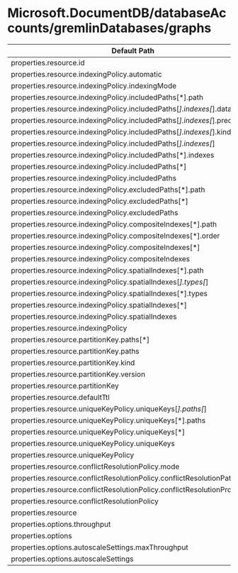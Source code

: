 # Microsoft.DocumentDB/databaseAccounts/gremlinDatabases/graphs

| Default Path | Alias |
|---|---|
| properties.resource.id | Microsoft.DocumentDB/databaseAccounts/gremlinDatabases/graphs/resource.id |
| properties.resource.indexingPolicy.automatic | Microsoft.DocumentDB/databaseAccounts/gremlinDatabases/graphs/resource.indexingPolicy.automatic |
| properties.resource.indexingPolicy.indexingMode | Microsoft.DocumentDB/databaseAccounts/gremlinDatabases/graphs/resource.indexingPolicy.indexingMode |
| properties.resource.indexingPolicy.includedPaths[*].path | Microsoft.DocumentDB/databaseAccounts/gremlinDatabases/graphs/resource.indexingPolicy.includedPaths[*].path |
| properties.resource.indexingPolicy.includedPaths[*].indexes[*].dataType | Microsoft.DocumentDB/databaseAccounts/gremlinDatabases/graphs/resource.indexingPolicy.includedPaths[*].indexes[*].dataType |
| properties.resource.indexingPolicy.includedPaths[*].indexes[*].precision | Microsoft.DocumentDB/databaseAccounts/gremlinDatabases/graphs/resource.indexingPolicy.includedPaths[*].indexes[*].precision |
| properties.resource.indexingPolicy.includedPaths[*].indexes[*].kind | Microsoft.DocumentDB/databaseAccounts/gremlinDatabases/graphs/resource.indexingPolicy.includedPaths[*].indexes[*].kind |
| properties.resource.indexingPolicy.includedPaths[*].indexes[*] | Microsoft.DocumentDB/databaseAccounts/gremlinDatabases/graphs/resource.indexingPolicy.includedPaths[*].indexes[*] |
| properties.resource.indexingPolicy.includedPaths[*].indexes | Microsoft.DocumentDB/databaseAccounts/gremlinDatabases/graphs/resource.indexingPolicy.includedPaths[*].indexes |
| properties.resource.indexingPolicy.includedPaths[*] | Microsoft.DocumentDB/databaseAccounts/gremlinDatabases/graphs/resource.indexingPolicy.includedPaths[*] |
| properties.resource.indexingPolicy.includedPaths | Microsoft.DocumentDB/databaseAccounts/gremlinDatabases/graphs/resource.indexingPolicy.includedPaths |
| properties.resource.indexingPolicy.excludedPaths[*].path | Microsoft.DocumentDB/databaseAccounts/gremlinDatabases/graphs/resource.indexingPolicy.excludedPaths[*].path |
| properties.resource.indexingPolicy.excludedPaths[*] | Microsoft.DocumentDB/databaseAccounts/gremlinDatabases/graphs/resource.indexingPolicy.excludedPaths[*] |
| properties.resource.indexingPolicy.excludedPaths | Microsoft.DocumentDB/databaseAccounts/gremlinDatabases/graphs/resource.indexingPolicy.excludedPaths |
| properties.resource.indexingPolicy.compositeIndexes[*].path | Microsoft.DocumentDB/databaseAccounts/gremlinDatabases/graphs/resource.indexingPolicy.compositeIndexes[*].path |
| properties.resource.indexingPolicy.compositeIndexes[*].order | Microsoft.DocumentDB/databaseAccounts/gremlinDatabases/graphs/resource.indexingPolicy.compositeIndexes[*].order |
| properties.resource.indexingPolicy.compositeIndexes[*] | Microsoft.DocumentDB/databaseAccounts/gremlinDatabases/graphs/resource.indexingPolicy.compositeIndexes[*] |
| properties.resource.indexingPolicy.compositeIndexes | Microsoft.DocumentDB/databaseAccounts/gremlinDatabases/graphs/resource.indexingPolicy.compositeIndexes |
| properties.resource.indexingPolicy.spatialIndexes[*].path | Microsoft.DocumentDB/databaseAccounts/gremlinDatabases/graphs/resource.indexingPolicy.spatialIndexes[*].path |
| properties.resource.indexingPolicy.spatialIndexes[*].types[*] | Microsoft.DocumentDB/databaseAccounts/gremlinDatabases/graphs/resource.indexingPolicy.spatialIndexes[*].types[*] |
| properties.resource.indexingPolicy.spatialIndexes[*].types | Microsoft.DocumentDB/databaseAccounts/gremlinDatabases/graphs/resource.indexingPolicy.spatialIndexes[*].types |
| properties.resource.indexingPolicy.spatialIndexes[*] | Microsoft.DocumentDB/databaseAccounts/gremlinDatabases/graphs/resource.indexingPolicy.spatialIndexes[*] |
| properties.resource.indexingPolicy.spatialIndexes | Microsoft.DocumentDB/databaseAccounts/gremlinDatabases/graphs/resource.indexingPolicy.spatialIndexes |
| properties.resource.indexingPolicy | Microsoft.DocumentDB/databaseAccounts/gremlinDatabases/graphs/resource.indexingPolicy |
| properties.resource.partitionKey.paths[*] | Microsoft.DocumentDB/databaseAccounts/gremlinDatabases/graphs/resource.partitionKey.paths[*] |
| properties.resource.partitionKey.paths | Microsoft.DocumentDB/databaseAccounts/gremlinDatabases/graphs/resource.partitionKey.paths |
| properties.resource.partitionKey.kind | Microsoft.DocumentDB/databaseAccounts/gremlinDatabases/graphs/resource.partitionKey.kind |
| properties.resource.partitionKey.version | Microsoft.DocumentDB/databaseAccounts/gremlinDatabases/graphs/resource.partitionKey.version |
| properties.resource.partitionKey | Microsoft.DocumentDB/databaseAccounts/gremlinDatabases/graphs/resource.partitionKey |
| properties.resource.defaultTtl | Microsoft.DocumentDB/databaseAccounts/gremlinDatabases/graphs/resource.defaultTtl |
| properties.resource.uniqueKeyPolicy.uniqueKeys[*].paths[*] | Microsoft.DocumentDB/databaseAccounts/gremlinDatabases/graphs/resource.uniqueKeyPolicy.uniqueKeys[*].paths[*] |
| properties.resource.uniqueKeyPolicy.uniqueKeys[*].paths | Microsoft.DocumentDB/databaseAccounts/gremlinDatabases/graphs/resource.uniqueKeyPolicy.uniqueKeys[*].paths |
| properties.resource.uniqueKeyPolicy.uniqueKeys[*] | Microsoft.DocumentDB/databaseAccounts/gremlinDatabases/graphs/resource.uniqueKeyPolicy.uniqueKeys[*] |
| properties.resource.uniqueKeyPolicy.uniqueKeys | Microsoft.DocumentDB/databaseAccounts/gremlinDatabases/graphs/resource.uniqueKeyPolicy.uniqueKeys |
| properties.resource.uniqueKeyPolicy | Microsoft.DocumentDB/databaseAccounts/gremlinDatabases/graphs/resource.uniqueKeyPolicy |
| properties.resource.conflictResolutionPolicy.mode | Microsoft.DocumentDB/databaseAccounts/gremlinDatabases/graphs/resource.conflictResolutionPolicy.mode |
| properties.resource.conflictResolutionPolicy.conflictResolutionPath | Microsoft.DocumentDB/databaseAccounts/gremlinDatabases/graphs/resource.conflictResolutionPolicy.conflictResolutionPath |
| properties.resource.conflictResolutionPolicy.conflictResolutionProcedure | Microsoft.DocumentDB/databaseAccounts/gremlinDatabases/graphs/resource.conflictResolutionPolicy.conflictResolutionProcedure |
| properties.resource.conflictResolutionPolicy | Microsoft.DocumentDB/databaseAccounts/gremlinDatabases/graphs/resource.conflictResolutionPolicy |
| properties.resource | Microsoft.DocumentDB/databaseAccounts/gremlinDatabases/graphs/resource |
| properties.options.throughput | Microsoft.DocumentDB/databaseAccounts/gremlinDatabases/graphs/options.throughput |
| properties.options | Microsoft.DocumentDB/databaseAccounts/gremlinDatabases/graphs/options |
| properties.options.autoscaleSettings.maxThroughput | Microsoft.DocumentDB/databaseAccounts/gremlinDatabases/graphs/options.autoscaleSettings.maxThroughput |
| properties.options.autoscaleSettings | Microsoft.DocumentDB/databaseAccounts/gremlinDatabases/graphs/options.autoscaleSettings |

